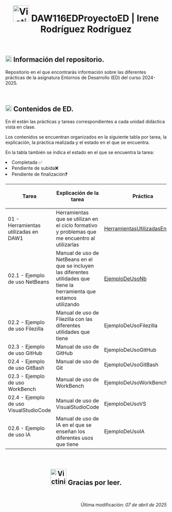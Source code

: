 <div align="center">
	<h1>
		<img src="https://media.tenor.com/4WRe14sp_7YAAAAi/pok%C3%A9mon-victini.gif"
		alt="Victini Gif Pixel Art" width="50">
		DAW116EDProyectoED | Irene Rodríguez Rodríguez
	</h1>
</div>

<br>

<div>
	<h2>
		<img src="https://media.tenor.com/uj-429a6v-YAAAAi/pixel-art-gmail.gif"
		alt="Signo exclamación e interrogación" width="20">
		Información del repositorio.
	</h2>
	<p>Repositorio en el que encontrarás información
		sobre las diferentes prácticas de la asignatura Entornos de Desarrollo (ED) del curso 2024-2025.
	</p>
</div>

<br>

<div>
    <h2>
		<img src="https://media.tenor.com/uj-429a6v-YAAAAi/pixel-art-gmail.gif"
		alt="Signo exclamación e interrogación" width="20">
		Contenidos de ED.
	</h2>
    <p>
		En él están las prácticas y tareas correspondientes a cada unidad didáctica
		vista en clase.
	</p>
	<p>
		Los contenidos se encuentran organizados en la siguiente tabla por tarea,
		la explicación, la práctica realizada y el estado en el que se encuentra.
	</p>
	<p>
		En la tabla también se indica el estado en el que se encuentra la tarea:
  		<li>Completada ✅</li>
		<li>Pendiente de subida❌</li>
		<li>Pendiente de finalización❓</li>
	</p>
	<table>
    <thead>
        <tr>
            <th>Tarea</th>
            <th>Explicación de la tarea</th>
            <th>Práctica</th>
            <th>Estado (✅, ❌, ❓)</th>
            <th>Fecha de última revisión 🗓️</th>
        </tr>
    </thead>
    <tbody>
        <tr>
            <td>01 - Herramientas utilizadas en DAW1</td>
            <td>Herramientas que se utilizan en el ciclo formativo y problemas que me encuentro al utilizarlas</td>
            <td><a href="https://github.com/irenerodriguezrod/116EDProyectoED/blob/main/webroot/documentos/HerramientasUtilizadasEnDAW1.pdf">HerramientasUtilizadasEnDAW1</a></td>
            <td>✅</td>
            <td>21/03/2025</td>
        </tr>
        <tr>
            <td>02.1 - Ejemplo de uso NetBeans</td>
            <td>Manual de uso de NetBeans en el que se incluyen las diferentes utilidades que tiene la herramienta que estamos utilizando</td>
            <td><a href="https://github.com/irenerodriguezrod/116EDProyectoED/blob/main/webroot/documentos/EjemploDeUsoNb.pdf">EjemploDeUsoNb</a></td>
            <td>✅</td>
            <td>03/04/2025</td>
        </tr>
        <tr>
            <td>02.2 - Ejemplo de uso Filezilla</td>
            <td>Manual de uso de Filezilla con las diferentes utilidades que tiene</td>
            <td>EjemploDeUsoFilezilla</td>
            <td>❌</td>
            <td>--/--/--</td>
        </tr>
        <tr>
            <td>02.3 - Ejemplo de uso GitHub</td>
            <td>Manual de uso de GitHub</td>
            <td>EjemploDeUsoGitHub</td>
            <td>❌</td>
            <td>--/--/--</td>
        </tr>
        <tr>
            <td>02.4 - Ejemplo de uso GitBash</td>
            <td>Manual de uso de Git</td>
            <td>EjemploDeUsoGitBash</td>
            <td>❌</td>
            <td>--/--/--</td>
        </tr>
        <tr>
            <td>02.3 - Ejemplo de uso WorkBench</td>
            <td>Manual de uso de WorkBench</td>
            <td>EjemploDeUsoWorkBench</td>
            <td>❌</td>
            <td>--/--/--</td>
        </tr>
        <tr>
            <td>02.4 - Ejemplo de uso VisualStudioCode</td>
            <td>Manual de uso de VisualStudioCode</td>
            <td>EjemploDeUsoVS</td>
            <td>❌</td>
            <td>--/--/--</td>
        </tr>
        <tr>
            <td>02.6 - Ejemplo de uso IA</td>
            <td>Manual de uso de IA en el que se enseñan los diferentes usos que tiene</td>
            <td>EjemploDeUsoIA</td>
            <td>❌</td>
            <td>--/--/--</td>
        </tr>
    </tbody>
</table>

</div>

<br>

<div align="center">
	<h2>
		<img src="https://media.tenor.com/diz7aftHN14AAAAi/pokemon-pokememes.gif"
		alt="Victini escribiendo" width="50">
		Gracias por leer.
	</h2>
</div>

<br>

<div align="right">
	<p>
		Última modificación:
		<i>
			07 de abril de 2025
		</i>
	</p>
</div>